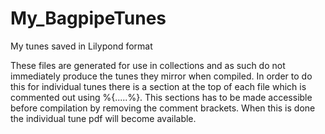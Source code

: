 # My_BagpipeTunes
My tunes saved in Lilypond format

These files are generated for use in collections and as such do not immediately produce the tunes they mirror when compiled. In order to do this for individual tunes there is a section at the top of each file which is commented out using %{.....%}. This sections has to be made accessible before compilation by removing the comment brackets. When this is done the individual tune pdf will become available.
